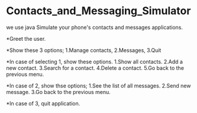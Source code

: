 # Contacts_and_Messaging_Simulator
we use java
Simulate your phone's contacts and messages applications.

*Greet the user.

*Show these 3 options; 1.Manage contacts, 2.Messages, 3.Quit

*In case of selecting 1, show these options.
  1.Show all contacts.
  2.Add a new contact.
  3.Search for a contact.
  4.Delete a contact.
  5.Go back to the previous menu.

*In case of 2, show thse options;
  1.See the list of all messages.
  2.Send new message.
  3.Go back to the previous menu.

*In case of 3, quit application.
